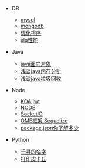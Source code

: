 <!--
 * @Descripttion: 
 * @version: 
 * @Author: suckson
 * @Date: 2019-04-02 12:06:29
 * @LastEditors  : suckson
 * @LastEditTime : 2019-12-30 22:14:15
 -->
- DB
    - [mysql](serverdoc/db/mysql.md)
    - [mongodb](serverdoc/db/mysql.md)
    - [优化排序](serverdoc/db/redis.md)
    - [slq性能](serverdoc/db/graphql.md)
- Java
    - [java面向对象](serverdoc/java/oop.md)
    - [浅谈java内存分析](serverdoc/java/neicun.md)
    - [浅谈java垃圾回收](serverdoc/java/rubbish.md)
    
- Node
    - [KOA jwt](serverdoc/node/jwt.md)
    - [NODE](serverdoc/node/node.md)
    - [SocketIO](serverdoc/node/SocketIO.md)
    - [OME框架 Sequelize](serverdoc/node/Sequelize.md)
    - [package.json你了解多少](serverdoc/node/packagejson.md)
- Python
    - [千寻的名字](serverdoc/python/lecture1.md)
    - [打印皮卡丘](serverdoc/node/node.md)
    

